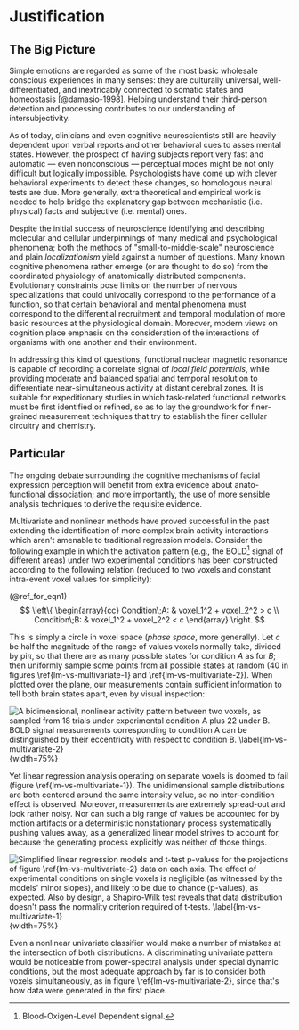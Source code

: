 # Justification

<!-- TODO: ¿son aportes teóricos, metodológicos, empíricos...? -->

<!-- Alexithymia patients, autism? Possibility of more accurate and -->
<!-- faster diagnostics, cross-validation among expert knowledge, neuroimaging, -->
<!-- etc. -->


## The Big Picture

<!-- necesita referencias bibliográficas -->

Simple emotions are regarded as some of the most basic wholesale
conscious experiences in many senses: they are culturally universal,
well-differentiated, and inextricably connected to somatic states and
homeostasis [@damasio-1998]. Helping understand their third-person
detection and processing contributes to our understanding of
intersubjectivity.

As of today, clinicians and even cognitive neuroscientists still are
heavily dependent upon verbal reports and other behavioral cues to
asses mental states. However, the prospect of having subjects report
very fast and automatic — even nonconscious — perceptual modes might
be not only difficult but logically impossible. Psychologists have
come up with clever behavioral experiments to detect these changes, so
homologous neural tests are due. More generally, extra
theoretical and empirical work is needed to help bridge the
explanatory gap between mechanistic (i.e. physical) facts and
subjective (i.e. mental) ones.

Despite the initial success of neuroscience identifying and describing
molecular and cellular underpinnings of many medical and psychological
phenomena; both the methods of "small-to-middle-scale" neuroscience
and plain _localizationism_ yield against a number of questions. Many
known cognitive phenomena rather emerge (or are thought to do so) from
the coordinated physiology of anatomically distributed
components. Evolutionary constraints pose limits on the number of
nervous specializations that could univocally correspond to the
performance of a function, so that certain behavioral and mental
phenomena must correspond to the differential recruitment and temporal
modulation of more basic resources at the physiological
domain. Moreover, modern views on cognition place emphasis on the
consideration of the interactions of organisms with one another and
their environment. <!-- ;with some even postulating that such
_grounding_ --> <!-- and _extension_ processes are inseparable from
cognition itself. -->

In addressing this kind of questions, functional nuclear magnetic
resonance is capable of recording a correlate signal of _local field
potentials_, while providing moderate and balanced spatial and
temporal resolution to differentiate near-simultaneous activity at
distant cerebral zones. It is suitable for expeditionary studies in
which task-related functional networks must be first identified or
refined, so as to lay the groundwork for finer-grained measurement
techniques that try to establish the finer cellular circuitry and
chemistry.

## Particular

The ongoing debate surrounding the cognitive mechanisms of facial
expression perception will benefit from extra evidence about
anato-functional dissociation; and more importantly, the use of more
sensible analysis techniques to derive the requisite evidence.<!--
[^novelty] -->

Multivariate and nonlinear methods have proved successful in the past
extending the identification of more complex brain activity
interactions which aren't amenable to traditional regression
models. Consider the following example in which the activation pattern
(e.g., the BOLD[^bold] signal of different areas) under two
experimental conditions has been constructed according to the
following relation (reduced to two voxels and constant intra-event
voxel values for simplicity):

[^bold]: Blood-Oxigen-Level Dependent signal.

(@ref_for_eqn1) $$ \left\{ \begin{array}{cc}
                           Condition\;A: & voxel_1^2 + voxel_2^2 > c \\
                           Condition\;B: & voxel_1^2 + voxel_2^2 < c
           \end{array} \right. $$

This is simply a circle in voxel space (_phase space_, more
generally). Let $c$ be half the magnitude of the range of values
voxels normally take, divided by pi$π$, so that there are as many
possible states for condition _A_ as for _B_; then uniformly sample
some points from all possible states at random (40 in figures
\ref{lm-vs-multivariate-1} and \ref{lm-vs-multivariate-2}). When
plotted over the plane, our measurements contain sufficient
information to tell both brain states apart, even by visual
inspection:

![A bidimensional, nonlinear activity pattern between two voxels, as
sampled from 18 trials under experimental condition _A_ plus 22 under
_B_.  BOLD signal measurements corresponding to condition _A_ can be
distinguished by their eccentricity with respect to condition
_B_. \label{lm-vs-multivariate-2}](source/figures/./lm-vs-multivariate-2.svg){width=75%}

Yet linear regression analysis operating on separate voxels is doomed
to fail (figure \ref{lm-vs-multivariate-1}). The unidimensional sample
distributions are both centered around the same intensity value, so no
inter-condition effect is observed. Moreover, measurements are
extremely spread-out and look rather noisy. Nor can such a big range
of values be accounted for by motion artifacts or a deterministic
nonstationary process systematically pushing values away, as a
generalized linear model strives to account for, because the
generating process explicitly was neither of those things.

![Simplified linear regression models and $t$-test $p$-values for the
projections of figure \ref{lm-vs-multivariate-2} data on each
axis. The effect of experimental conditions on single voxels is
negligible (as witnessed by the models' minor slopes), and likely to
be due to chance ($p$-values), as expected. Also by design, a
Shapiro-Wilk test reveals that data distribution doesn't pass the
normality criterion required of
$t$-tests. \label{lm-vs-multivariate-1}](source/figures/./lm-vs-multivariate-1.svg){width=75%}

Even a nonlinear univariate classifier would make a number of mistakes
at the intersection of both distributions. A discriminating univariate
pattern would be noticeable from power-spectral analysis under special
dynamic conditions, but the most adequate approach by far is to
consider both voxels simultaneously, as in figure
\ref{lm-vs-multivariate-2}, since that's how data were generated in
the first place.


[^novelty]: Is the use of MVPA novel in the facial expression
    recognition literature? Mention if so

